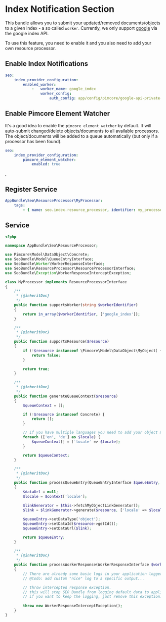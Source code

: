 # Index Notification Section
This bundle allows you to submit your updated/removed documents/objects to a given index - a so called `worker`.
Currently, we only support [google](./IndexNotification/Worker/01_GoogleWorker.md) via the google index API.

To use this feature, you need to enable it and you also need to add your own resource processor.

## Enable Index Notifications

```yaml
seo:
    index_provider_configuration:
        enabled_worker:
            -   worker_name: google_index
                worker_config:
                    auth_config: app/config/pimcore/google-api-private-key.json
```

## Enable Pimcore Element Watcher
It's a good idea to enable the `pimcore_element_watcher` by default. 
It will auto-submit changed/delete objects/documents to all available processors.
The object/documents will be added to a queue automatically (but only if a processor has been found). 
 
```yaml
seo:
    index_provider_configuration:
        pimcore_element_watcher:
            enabled: true
```
,
## Register Service

```yaml
AppBundle\Seo\ResourceProcessor\MyProcessor:
    tags:
        - { name: seo.index.resource_processor, identifier: my_processor }
```

## Service

````php
<?php

namespace AppBundle\Seo\ResourceProcessor;

use Pimcore\Model\DataObject\Concrete;
use SeoBundle\Model\QueueEntryInterface;
use SeoBundle\Worker\WorkerResponseInterface;
use SeoBundle\ResourceProcessor\ResourceProcessorInterface;
use SeoBundle\Exception\WorkerResponseInterceptException;

class MyProcessor implements ResourceProcessorInterface
{
    /**
     * {@inheritDoc}
     */
    public function supportsWorker(string $workerIdentifier)
    {
        return in_array($workerIdentifier, ['google_index']);
    }

    /**
     * {@inheritDoc}
     */
    public function supportsResource($resource)
    {
        if (!$resource instanceof \Pimcore\Model\DataObject\MyObject) {
            return false;
        }

        return true;
    }

    /**
     * {@inheritDoc}
     */
    public function generateQueueContext($resource)
    {
        $queueContext = [];

        if (!$resource instanceof Concrete) {
            return [];
        }

        // if you have multiple languages you need to add your object multiple times!
        foreach (['en', 'de'] as $locale) {
            $queueContext[] = ['locale' => $locale];
        }

        return $queueContext;
    }

    /**
     * {@inheritDoc}
     */
    public function processQueueEntry(QueueEntryInterface $queueEntry, string $workerIdentifier, array $context, $resource)
    {
        $dataUrl = null;
        $locale = $context['locale'];
        
        $linkGenerator = $this->fetchMyObjectLinkGenerator();
        $link = $linkGenerator->generate($resource, ['locale' => $locale]);

        $queueEntry->setDataType('object');
        $queueEntry->setDataId($resource->getId());
        $queueEntry->setDataUrl($link);

        return $queueEntry;
    }

    /**
     * {@inheritDoc}
     */
    public function processWorkerResponse(WorkerResponseInterface $workerResponse)
    {
        // There are already some basic logs in your application logger!
        // @todo: add custom "nice" log to a specific output...

        // throw intercepted response exception.
        // this will stop SEO Bundle from logging default data to application logger.
        // if you want to keep the logging, just remove this exception.
 
        throw new WorkerResponseInterceptException();
    }
}
````